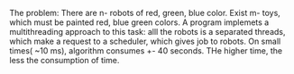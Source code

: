 The problem: There are n- robots of red, green, blue color. Exist m- toys, which must be painted red, blue green colors. A program implemets a multithreading
approach to this task: alll the robots is a separated threads, which make a request to a scheduler, which gives job to robots. On small times( ~10 ms), algorithm
consumes +- 40 seconds. THe higher time, the less the consumption of time.
